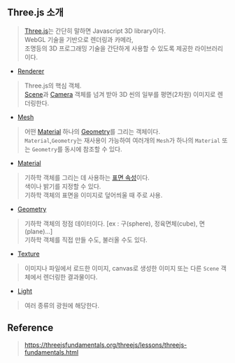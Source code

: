 ## Three.js 소개 
> [Three.js](http://threejs.org)는 간단히 말하면 Javascript 3D library이다.  
> WebGL 기술을 기반으로 렌더링과 카메라,   
> 조명등의 3D 프로그래밍 기술을 간단하게 사용할 수 있도록 제공한 라이브러리이다.

* [Renderer](https://threejs.org/docs/#api/en/constants/Renderer)
> Three.js의 핵심 객체.  
> [Scene](https://threejs.org/docs/#api/en/scenes/Scene)과 [Camera](https://threejs.org/docs/#api/en/cameras/Camera) 객체를 넘겨 받아 3D 씬의 일부를 평면(2차원) 이미지로 렌더링한다.

* [Mesh](https://threejs.org/docs/#api/en/objects/Mesh)
> 어떤 [Material](https://threejs.org/docs/#api/en/materials/Material) 하나의 [Geometry](https://threejsfundamentals.org/threejs/lessons/threejs-custom-geometry.html)를 그리는 객체이다.  
> `Material`,`Geometry`는 재사용이 가능하여 여러개의 `Mesh`가 하나의 `Material` 또는 `Geometry`를 동시에 참조할 수 있다.

* [Material](https://threejs.org/docs/#api/en/materials/Material)  
> 기하학 객체를 그리는 데 사용하는 [표면 속성](https://threejsfundamentals.org/threejs/lessons/threejs-materials.html)이다.  
> 색이나 밝기를 지정할 수 있다.  
> 기하학 객체의 표면을 이미지로 덮어씌울 때 주로 사용.

* [Geometry](https://threejsfundamentals.org/threejs/lessons/threejs-custom-geometry.html)  
> 기하학 객체의 정점 데이터이다. [ex : 구(sphere), 정육면체(cube), 면(plane)...]  
> 기하학 객체를 직접 만들 수도, 불러올 수도 있다.

* [Texture](https://threejs.org/docs/#api/en/textures/Texture)  
> 이미지나 파일에서 로드한 이미지, canvas로 생성한 이미지 또는 다른 `Scene` 객체에서 렌더링한 결과물이다.

* [Light](https://threejs.org/docs/#api/en/lights/Light)  
> 여러 종류의 광원에 해당한다.

## Reference
> https://threejsfundamentals.org/threejs/lessons/threejs-fundamentals.html